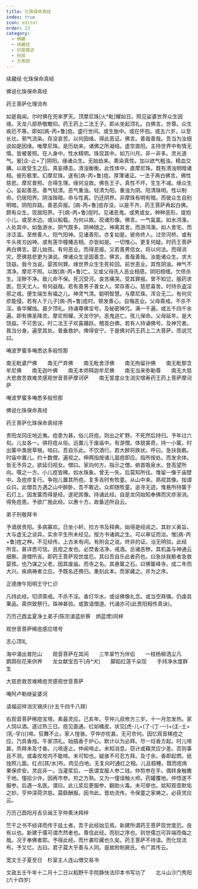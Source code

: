 ```yaml
---
title: 化珠保命真经
index: true
icon: editor
order: 23
category:
  - 佛藏
  - 续藏经
  - 印度撰述
  - 经部
  - 方等部
---
```


续藏经   化珠保命真经  

佛说化珠保命真经  

药王菩萨化理流布  

如是我闻。尔时佛在兜率罗天。顶摩尼珠[火*毗]耀如日。照见娑婆世界众生因缘。天龙八部恭敬瞻仰。药王药上二法王子。即从坐起顶礼。白佛言。世尊。众生疾厄不等。即如[病-丙+鲁]痘。盛行世间。或生胎中。或在怀抱。或五六岁。以至长壮。邪气流染。存没哀苦。以何因缘。得此恶证。佛言。善哉善哉。吾当为汝细说如是因缘。唯摩尼珠。是历劫来。诸佛之所凝结。虚空直阳。主持世界中有情无情。皆被普照。在人身中。性水精明。珠现其中。如万川月。非一非多。灵光道气。爰[企-止+了]阴阳。缘诸众生。无始劫来。熏染真性。加以欲气粗浊。精血交媾。以故受生之后。真妄搏击。清浊衡衡。此性体中。直摩尼珠。既有清浊明暗诸相。彼形骸里。幻摩尼珠。遂有[病-丙+鲁]痘。厚薄诸证。一法子再白佛言。佛性慈悲。摩尼普照。合得生理。缘何没故。佛告王子。真性不坏。生生不减。缘众生心。妄起善恶。善气轻清。恶气重浊。轻清为阳。重浊为阴。阳清珠明。性以制命。仍居阳界。阴浊珠暗。命与性离。仍还阴界。非摩珠有明有暗。而彼众生自别明暗。阴阳异路。善恶异报。[病-丙+鲁]痘存没。以是不齐。药王菩萨再起白佛。颇有众生。现居阳界。于[病-丙+鲁]痘时。见诸恶鬼。或男或女。种种恶形。提抱小儿。或至水边。或以船载。为何以故。现诸形像。佛言。一气氤氲。如水鸿潒。人处其中。如鱼游水。阴气既多。阴神随之。神离其舍。而游鸿潒。如人舍宅。而涉泛滥。至修善人。阳气阳神。见诸善形。亦复如是。彼命终人。过奈河桥。或有牛头夜刃凶神。或有莲华幢幡吉相。亦皆如是。一切惟心。更复何疑。时药王菩萨再白佛言。婴儿始孩。有何恶业。而得恶报。又若善男信女。将以何法。而得消灾。愿佛慈悲更为演说。俾诸众生坚固善念。佛言。善哉善哉。汝能诸众生。求大饶益。我今当说。婴孩何罪。缘世界众生生死轮回。前世恶业。其性阴浊。神气不清净。摩尼不照。以致[病-丙+鲁]亡。又或父母先人恶业相感。阴阳相缠。欠债杀生。淫秽不净。致儿命不保。死沉受河。哀苦痛哭。受其罪报。曾不知愆。服药求医。怨天尤人。有何益哉。若有善男子善女人。常存善心。慈悲喜舍。时持杀盗淫邪之戒。便生端生有福之儿。神灵气清。聪明智慧。与摩尼珠。浑合无二。有何灾疹能侵。若有人于儿子[病-丙+鲁]痘时。顿发善心。自悔恶业。父母斋戒。不杀不淫。香华耀烛。晨夕顶礼。持诵尊佛宝号。及秘密神咒。满一千遍。或五千四千余遍。即有佛圣降灵。摩尼照耀。天龙守护。恶鬼逃亡。孩儿保命。父母延年。是大饶益。不可思议。时二法王子欢喜踊跃。稽首白佛。若有人持诵佛号。及神咒者。我当分身。遍至其处。普垂救护。俾得安宁。于是佛对药王药上二大菩萨。而说咒曰。  

唵波罗蜜多唵悉达多般怛那  

南无毗婆尸佛　　南无尸弃佛　　南无毗舍浮佛　　南无拘留孙佛　　南无毗那含牟尼佛　　南无迦叶佛　　南无本师释迦牟尼佛　　南无当来弥勒尊　　南无大慈大悲救苦救难灵感观世音菩萨摩诃萨　　南无誓度众生消灾增寿药王药上菩萨摩诃萨  

唵波罗蜜多唵悉多般怛那  

佛说化珠保命真经  

 药王菩萨化珠保命真经序  

贵阳龙冈庄地近夷。痘患为甚。俗儿将痘。则出之旷野。不死然后持归。予年过六旬。儿女各一。俱将痘从俗。远置儿于废庙中。有游僧。体貌甚奇。持一小箧。时出箧中类居草根。啮曰。吾自乐此。不饮酒行。若大醉将跌状。呼曰。急扶我骸。时庙中置儿。约十数僧。遍视之。伸两指按诸儿面痘即应。指所按处。而发余体。皆无予异之。欲延归视女。僧曰。家向何方。指示之僧。俯首吸泉水。登高望所向。噀之一方。小儿痘皆稀。如水珠象。曾无一失。后莫知所往。惟留一像于庙壁中。及痘疹复行。争抱儿置其所痘。复多吉时有牧童。从山中来。熟视其像。指谓众曰。此僧吾方遇之山中醉卧。吾不敢近。众即随牧童。追寻无迹。惟悬所持箧于石灯上。因发箧而得是经。遂祀其像。持诵此经。自是龙冈始知奉佛而灾疹渐消。得免痘患。予欲广施此经。以惠十方。故备述所自云。  

弟子刑敬拜书  

予谪居贵阳。多病寡欢。日坐小轩。捡方书及释典。始得是经阅之。其妙义奥旨。大与虚无之谈异。实余平生所未经见。按方书诸病之生。可以审证而治。惟[病-丙+鲁]痘之种。不见经传。上古未有间。有附会之说。终非的证。治无明验。此经所言。甚详悉可信。且痘之发也。必焚香洁净。戒酒。忌诸恶秽。其机盖与神通云细察。游僧所吉。即药王菩萨现世度厄。其曰吾自乐此者药也。曰急扶我骸者急救婴孩。也乃谋之父老。因其废庙。而寺之名。其悬箧之石。曰佛箧峰寺。成二年而大兴。疾病祷者立应。予既名还携归。重刻此本。而家藏之。并为之序。  

正德庚午阳明王守仁识  

凡持此经。切须斋戒。不杀不淫。香灯华水。或设佛像礼念。或当空拜俑。仍虔具果品。斋供致祭行。珠神甚验。或敦请僧道。代诵亦可(此贵阳相传真诀)。  

万历己酉孟夏净土弟子(陈宗濠蓝折蔡　炳蓝堙)同梓  

观世音菩萨稀痘感应塔号  

志心顶礼  

海中涌出普陀山　　观音菩萨在其间　　三竿翠竹为伴侣　　一枝杨柳洒尘凡　　鹦鹉衔花来供养　　龙女献宝百千[舟*犬]　　脚蹈红莲千朵现　　手持净水度群生  

大慈悲救苦难稀痘灵感观世音菩萨  

唵阿卢勒继娑婆诃  

请福迎祥消灾锡庆(计五千四千八拜)  

右观音菩萨稀痘宝塔。素最灵应。己亥年。亨仲儿叔修方三岁。十一月忽发热。家人饲以酒。遂过热三日。痘见面通。红如橘皮。状见[虎-儿+(了-(丁-一)+(主-土+(乳-孚)))]啼。狂舞不止。家人惶骇。亨仲亦忧甚。无可奈何。因忆观音稀痘之应。乃具香烛。牛家顶礼。始插香于炉心。默计以为必拜。尽一炷香方起。时儿啼甚。烝拜未及寸香。儿啼遂止。仲闻啼止。未知消息。窃计或藉灵应少差。否则事且不测。或毒坆坆内不能啼。未可知也。疑骇不可忍方拜。及寸余。香即起燃。纸烛照儿面。红点[其/水]布。肉见白地。无复向时通红之相。儿且稳睡。既而痘疡果保疹安。灵庇非一。当灌浆后。一医谓宜服人参二钱。仲剪参在手。偶转身触撒于地。僮拾少许。因再市参。煎之方熟。又为一僮误触火烬。药罐覆地。仲悟遂不服参。后遇一名医。谓曰。此儿浆后更服参。翻助火毒。未可瘳也。姑知观音默佑之妙。亨仲深荷洪慈。莫繇酬报。因书此。晋劝流传。令保童之家祷之。必获灵应云。  

万历己酉阳月吉旦闽王亨仲熏沐拜梓  

竺干之书不经译而传于兹土者。吾于此经始见焉。新建所谓药王菩萨现世度厄。良有以也。新建于儒可谓杰然者也。尊信此经。而刻之序也。则世儒岂可异端而侮之哉。况于奉佛者耶。予得此经。而什袭珍藏也久矣。药王菩萨不待请。而化现流布。予又忆。古曰。君子莫大乎善与人同。是故附剞厥氏。令广其传云。  

宽文壬子夏至日　杉室主人连山僧交易书  

文政五壬午年十二月十二日以稻野千手院静快法印本书写功了　　北斗山沙门秀阳(六十四岁)  
